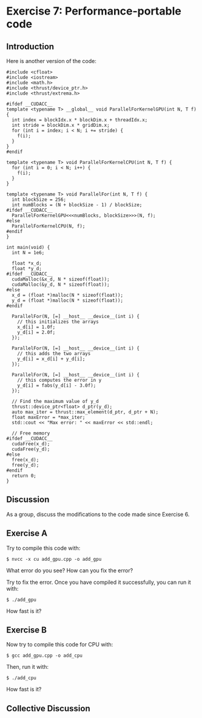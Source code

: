 # Exercise 7: Performance-portable code

## Introduction

Here is another version of the code:

```
#include <cfloat>
#include <iostream>
#include <math.h>
#include <thrust/device_ptr.h>
#include <thrust/extrema.h>

#ifdef __CUDACC__
template <typename T> __global__ void ParallelForKernelGPU(int N, T f) {
  int index = blockIdx.x * blockDim.x + threadIdx.x;
  int stride = blockDim.x * gridDim.x;
  for (int i = index; i < N; i += stride) {
    f(i);
  }
}
#endif

template <typename T> void ParallelForKernelCPU(int N, T f) {
  for (int i = 0; i < N; i++) {
    f(i);
  }
}

template <typename T> void ParallelFor(int N, T f) {
  int blockSize = 256;
  int numBlocks = (N + blockSize - 1) / blockSize;
#ifdef __CUDACC__
  ParallelForKernelGPU<<<numBlocks, blockSize>>>(N, f);
#else
  ParallelForKernelCPU(N, f);
#endif
}

int main(void) {
  int N = 1e6;

  float *x_d;
  float *y_d;
#ifdef __CUDACC__
  cudaMalloc(&x_d, N * sizeof(float));
  cudaMalloc(&y_d, N * sizeof(float));
#else
  x_d = (float *)malloc(N * sizeof(float));
  y_d = (float *)malloc(N * sizeof(float));
#endif

  ParallelFor(N, [=] __host__ __device__(int i) {
    // this initializes the arrays
    x_d[i] = 1.0f;
    y_d[i] = 2.0f;
  });

  ParallelFor(N, [=] __host__ __device__(int i) {
    // this adds the two arrays
    y_d[i] = x_d[i] + y_d[i];
  });

  ParallelFor(N, [=] __host__ __device__(int i) {
    // this computes the error in y
    y_d[i] = fabs(y_d[i] - 3.0f);
  });

  // Find the maximum value of y_d
  thrust::device_ptr<float> d_ptr(y_d);
  auto max_iter = thrust::max_element(d_ptr, d_ptr + N);
  float maxError = *max_iter;
  std::cout << "Max error: " << maxError << std::endl;

  // Free memory
#ifdef __CUDACC__
  cudaFree(x_d);
  cudaFree(y_d);
#else
  free(x_d);
  free(y_d);
#endif
  return 0;
}
```

## Discussion

As a group, discuss the modifications to the code made since Exercise 6.

## Exercise A

Try to compile this code with:
```
$ nvcc -x cu add_gpu.cpp -o add_gpu
```

What error do you see? How can you fix the error?

Try to fix the error. Once you have compiled it successfully, you can run it with:
```
$ ./add_gpu
```

How fast is it?

## Exercise B

Now try to compile this code for CPU with:
```
$ gcc add_gpu.cpp -o add_cpu
```

Then, run it with:
```
$ ./add_cpu
```

How fast is it?

## Collective Discussion
